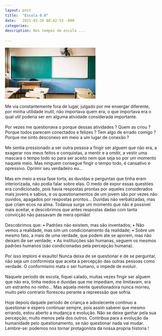 ```yaml
---
layout: post
title:  "Escola 0.0"
date:   2021-03-26 08:42:53 -000
categories: 
description: Nos tempos de escola ...

---
```


![Viagem](/assets/img/escola.jpeg)
<p class="has-text-primary-ligh">Me via constantemente fora de lugar, julgado por me enxergar diferente, por minha utilidade inutil, não importava quem era, o que importava era o qual util poderia ser em alguma atividade considerada importante. 
<br>
<br>
Por vezes me questionava o porque dessas atividades ? Quem as criou ? Porque todos parecem conectados e felizes ? Tem algo de errado comigo ? Porque me sinto desconexo em meio a um lugar de conexão ? 
<br>
<br>
Me sentia pressionado a ser outra pessoa a fingir ser alguem que não era, a exagerar nos meus feitos e conquistas, a mentir e a omitir, a vestir uma mascara o tempo todo so para ser aceito nem que seja so por um momento naquele meio. Mas ninguem consegue fingir o tempo todo, é cansativo e opressivo. Oprimir seu verdadeiro eu... 
<br>
<br>
Mas em meio a essa fase torta, as duvidas e perguntas que tinha eram interiorizada, não podia falar sobre elas. O medo de expor essas questões era condicionado, pois havia respostas prontas por aqueles considerados mais jovens e sabios, e os questionamentos de um jovem são por vezes não ouvidos, apagados por respostas prontos... Duvidas não verbalizadas, mas que criam ecos na alma. Todavua surge um momento que não é possivel mais aceitar, e descobrimos que antes respostas dadas com tanta convicção não passavam de mera opinião! 
<br>
<br>
Descobrimos que:
• Padrões não existem, mas são inventados;
• Não vemos a realidade, mas sim um condicionamento da realidade;
• Sobre um mesmo fato, a mais de uma verdade, que podem ate se aporem, mas não deixam de ser verdade;
• As instituições são humanas, seguem os mesmos padrões humanos (são condicionadas pela percepção humana). 
<br>
<br>
Por isso imploro e exaulto! Nunca deixa de se questionar e de se perguntar, não seja um conformista que aceita a percepção das outras pessoas como verdade. O conformismo mata o ser humano, o impede de evoluir. 
<br>
<br>
Naquele periodo de escola, fiquei calado, muitas vezes fingir ser alguem que não era, tinha medos e duvidas que me impediam, me limitavam, era um estranho no ninho... Mas aquela mente questionadora nunca morreu, muito pelo contrario floresceu perante a repreessão que sofria. 
<br>
<br>
Hoje depois daquele periodo de criança e adoslecente continuo a questionar e espero continuar sempre, pois assim saberei que mesmo errando, estou aberto a mudança e evolução. Não se deixe ganhar pela sua percepção, muito menos pela dos outros. Contribua para a evolução da humanidade pelo questionamento, se não questionar nada vai mudar. Lembre-se: podemos nos tornar protagonista da nossa propria historia !</p>
